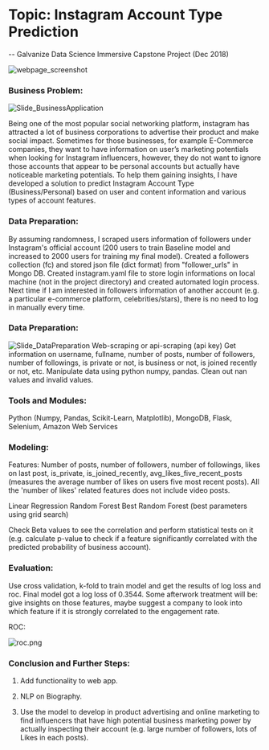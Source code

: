 # Topic: Instagram Account Type Prediction
 -- Galvanize Data Science Immersive Capstone Project (Dec 2018)

![webpage_screenshot](https://github.com/liyingli0818/instagram_account_type_predictor/blob/master/image/webpage_screenshot.png)


### Business Problem: 
![Slide_BusinessApplication](https://github.com/liyingli0818/instagram_account_type_predictor/blob/master/image/Slide_BusinessApplication.png)

Being one of the most popular social networking platform, instagram has attracted a lot of business corporations to advertise their product and make social impact. Sometimes for those businesses, for example E-Commerce companies, they want to have information on user’s marketing potentials when looking for Instagram influencers, however, they do not want to ignore those accounts that appear to be personal accounts but actually have noticeable marketing potentials. To help them gaining insights, I have developed a solution to predict Instagram Account Type (Business/Personal) based on user and content information and various types of account features.

### Data Preparation:
By assuming randomness, I scraped users information of followers under Instagram's official account (200 users to train Baseline model and increased to 2000 users for training my final model). Created a followers collection (fc) and stored json file (dict format) from "follower_urls" in Mongo DB. 
Created instagram.yaml file to store login informations on local machine (not in the project directory) and created automated login process. Next time if I am interested in followers information of another account (e.g. a particular e-commerce platform, celebrities/stars), there is no need to log in manually every time.


### Data Preparation:
![Slide_DataPreparation](https://github.com/liyingli0818/instagram_account_type_predictor/blob/master/image/Slide_DataPreparation.png)
Web-scraping or api-scraping (api key)
Get information on username, fullname, number of posts, number of followers, number of followings, is private or not, is business or not, is joined recently or not, etc. 
Manipulate data using python numpy, pandas. Clean out nan values and invalid values.

### Tools and Modules:
Python (Numpy, Pandas, Scikit-Learn, Matplotlib), MongoDB, Flask, Selenium, Amazon Web Services

### Modeling:
Features: Number of posts, number of followers, number of followings, likes on last post, is_private, is_joined_recently, avg_likes_five_recent_posts (measures the average number of likes on users five most recent posts). 
All the 'number of likes' related features does not include video posts. 

Linear Regression
Random Forest
Best Random Forest (best parameters using grid search)


Check Beta values to see the correlation and perform statistical tests on it (e.g. calculate p-value to check if a feature significantly correlated with the predicted probability of business account). 


### Evaluation:
Use cross validation, k-fold to train model and get the results of log loss and roc. Final model got a log loss of 0.3544.
Some afterwork treatment will be: give insights on those features, maybe suggest a company to look into which feature if it is strongly correlated to the engagement rate.

ROC:


![roc.png](https://github.com/liyingli0818/instagram_account_type_predictor/blob/master/image/roc_after_add_avg5.png)



### Conclusion and Further Steps:
1. Add functionality to web app. 

2. NLP on Biography.

3. Use the model to develop in product advertising and online marketing to find influencers that have high potential business marketing power by actually inspecting their account (e.g. large number of followers, lots of Likes in each posts).

